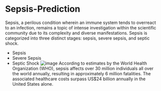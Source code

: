 # Sepsis-Prediction

Sepsis, a perilous condition wherein an immune system tends to overreact to an infection, remains a topic of intense investigation within the scientific community due to its complexity and diverse manifestations.
Sepsis is categorized into three distinct stages: sepsis, severe sepsis, and septic shock. 
- Sepsis
- Severe Sepsis
- Septic Shock
![image](https://github.com/theharshithr/Sepsis-Prediction/assets/55926625/86d68953-b1ad-4853-b0b0-b7d1aa9360b4)
According to estimates by the World Health Organization (WHO), sepsis affects over 30 million individuals all over the world annually, resulting in approximately 6 million fatalities. The associated healthcare costs surpass US$24 billion annually in the United States alone.
